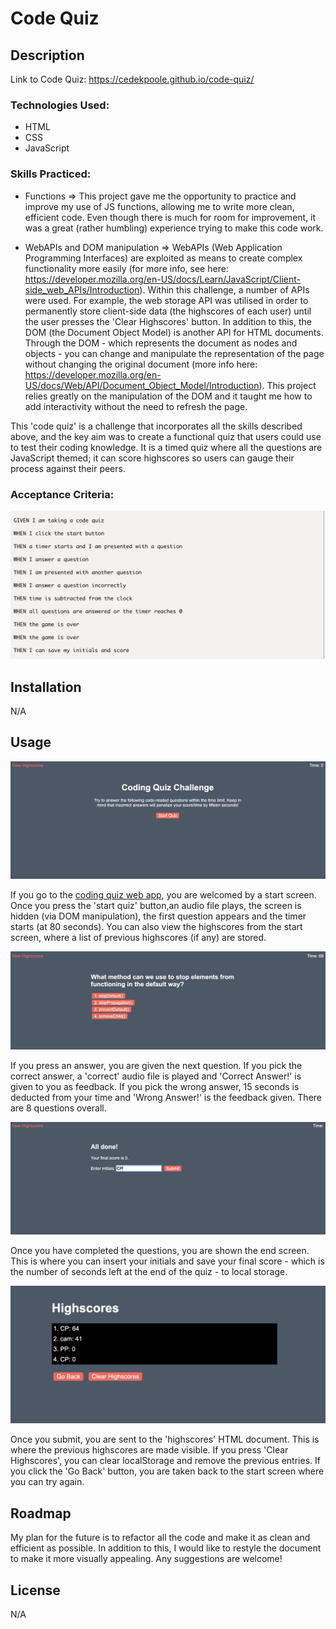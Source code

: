 # Code Quiz

## Description 

Link to Code Quiz: https://cedekpoole.github.io/code-quiz/

### Technologies Used: 
- HTML
- CSS
- JavaScript

### Skills Practiced: 
- Functions => This project gave me the opportunity to practice and improve my use of JS functions, allowing me to write more clean, efficient code. Even though there is much for room for improvement, it was a great (rather humbling) experience trying to make this code work. 

- WebAPIs and DOM manipulation => WebAPIs (Web Application Programming Interfaces) are exploited as means to create complex functionality more easily (for more info, see here: https://developer.mozilla.org/en-US/docs/Learn/JavaScript/Client-side_web_APIs/Introduction). Within this challenge, a number of APIs were used. For example, the web storage API was utilised in order to permanently store client-side data (the highscores of each user) until the user presses the 'Clear Highscores' button. In addition to this, the DOM (the Document Object Model) is another API for HTML documents. Through the DOM - which represents the document as nodes and objects - you can change and manipulate the representation of the page without changing the original document (more info here: https://developer.mozilla.org/en-US/docs/Web/API/Document_Object_Model/Introduction). This project relies greatly on the manipulation of the DOM and it taught me how to add interactivity without the need to refresh the page. 

This 'code quiz' is a challenge that incorporates all the skills described above, and the key aim was to create a functional quiz that users could use to test their coding knowledge. It is a timed quiz where all the questions are JavaScript themed; it can score highscores so users can gauge their process against their peers. 

### Acceptance Criteria:

![Acceptance Criteria](assets/images/acceptance-criteria.png "Acceptance Criteria")

## Installation 

N/A

## Usage 

![Start Screen](assets/images/start-screen.png "Start Screen")

If you go to the [coding quiz web app](https://cedekpoole.github.io/code-quiz/), you are welcomed by a start screen. Once you press the 'start quiz' button,an audio file plays, the screen is hidden (via DOM manipulation), the first question appears and the timer starts (at 80 seconds). You can also view the highscores from the start screen, where a list of previous highscores (if any) are stored.

![Question Screen](assets/images/question-screen.png "Question Screen")

If you press an answer, you are given the next question. If you pick the correct answer, a 'correct' audio file is played and 'Correct Answer!' is given to you as feedback. If you pick the wrong answer, 15 seconds is deducted from your time and 'Wrong Answer!' is the feedback given. There are 8 questions overall.

![Submit Score Screen](assets/images/submit-score.png "Submit score screen")

Once you have completed the questions, you are shown the end screen. This is where you can insert your initials and save your final score - which is the number of seconds left at the end of the quiz - to local storage. 

![Submit Score Screen](assets/images/highscore.png "Submit score screen")

Once you submit, you are sent to the 'highscores' HTML document. This is where the previous highscores are made visible. If you press 'Clear Highscores', you can clear localStorage and remove the previous entries. If you click the 'Go Back' button, you are taken back to the start screen where you can try again. 

## Roadmap 

My plan for the future is to refactor all the code and make it as clean and efficient as possible. In addition to this, I would like to restyle the document to make it more visually appealing. Any suggestions are welcome! 

## License 

N/A
